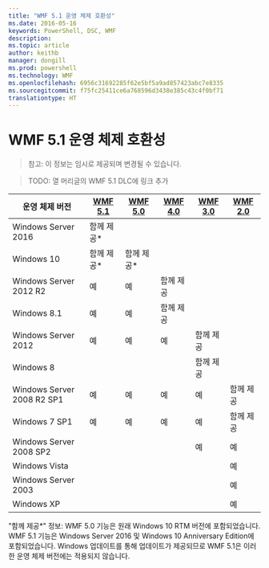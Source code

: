 ```yaml
---
title: "WMF 5.1 운영 체제 호환성"
ms.date: 2016-05-16
keywords: PowerShell, DSC, WMF
description: 
ms.topic: article
author: keithb
manager: dongill
ms.prod: powershell
ms.technology: WMF
ms.openlocfilehash: 6956c31692285f62e5bf5a9ad857423abc7e8335
ms.sourcegitcommit: f75fc25411ce6a768596d3438e385c43c4f0bf71
translationtype: HT
---
```

# <a name="wmf-51-operating-system-compatibility"></a>WMF 5.1 운영 체제 호환성 #

> 참고: 이 정보는 임시로 제공되며 변경될 수 있습니다.

>TODO: 열 머리글의 WMF 5.1 DLC에 링크 추가

| 운영 체제 버전 | [WMF 5.1]() | [WMF 5.0](https://aka.ms/wmf5download) | [WMF 4.0](https://aka.ms/wmf4download) |  [WMF 3.0](https://aka.ms/wmf3download) | [WMF 2.0](https://aka.ms/wmf2download) |
| ------------------------ | ----------- | ----------- | ----------- | ------------ |  ------------- |
| Windows Server 2016 | 함께 제공* |  |  |  |  |
| Windows 10 | 함께 제공* | 함께 제공*  | | | |  
| Windows Server 2012 R2| 예 | 예 | 함께 제공 |  |  |
| Windows 8.1 | 예 | 예 |  함께 제공 |  |  |
| Windows Server 2012 | 예 | 예 | 예 |  함께 제공 | |
| Windows 8 |  |  |  | 함께 제공 | |
| Windows Server 2008 R2 SP1 | 예 | 예 | 예 |  예| 함께 제공 |
| Windows 7 SP1  | 예 | 예 | 예 | 예 | 함께 제공 |
| Windows Server 2008 SP2 | | | | 예 | 예 |
| Windows Vista | | | | | 예 |
| Windows Server 2003| | | |  | 예 |
| Windows XP | | | |  | 예 |


"함께 제공*" 정보: WMF 5.0 기능은 원래 Windows 10 RTM 버전에 포함되었습니다.
WMF 5.1 기능은 Windows Server 2016 및 Windows 10 Anniversary Edition에 포함되었습니다. Windows 업데이트를 통해 업데이트가 제공되므로 WMF 5.1은 이러한 운영 체제 버전에는 적용되지 않습니다.


